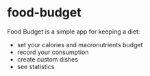 # food-budget
Food Budget is a simple app for keeping a diet:
- set your calories and macronutrients budget
- record your consumption
- create custom dishes
- see statistics
